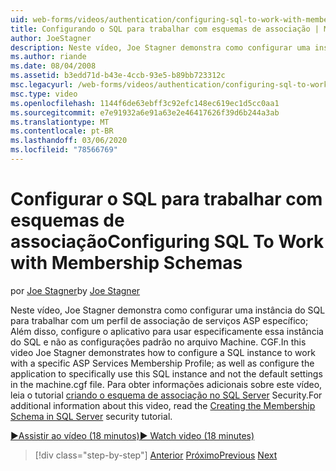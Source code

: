 ```yaml
---
uid: web-forms/videos/authentication/configuring-sql-to-work-with-membership-schemas
title: Configurando o SQL para trabalhar com esquemas de associação | Microsoft Docs
author: JoeStagner
description: Neste vídeo, Joe Stagner demonstra como configurar uma instância do SQL para trabalhar com um perfil de associação de serviços ASP específico; Além de configurar o Apl...
ms.author: riande
ms.date: 08/04/2008
ms.assetid: b3edd71d-b43e-4ccb-93e5-b89bb723312c
msc.legacyurl: /web-forms/videos/authentication/configuring-sql-to-work-with-membership-schemas
msc.type: video
ms.openlocfilehash: 1144f6de63ebff3c92efc148ec619ec1d5cc0aa1
ms.sourcegitcommit: e7e91932a6e91a63e2e46417626f39d6b244a3ab
ms.translationtype: MT
ms.contentlocale: pt-BR
ms.lasthandoff: 03/06/2020
ms.locfileid: "78566769"
---
```

# <a name="configuring-sql-to-work-with-membership-schemas"></a><span data-ttu-id="9f789-103">Configurar o SQL para trabalhar com esquemas de associação</span><span class="sxs-lookup"><span data-stu-id="9f789-103">Configuring SQL To Work with Membership Schemas</span></span>

<span data-ttu-id="9f789-104">por [Joe Stagner](https://github.com/JoeStagner)</span><span class="sxs-lookup"><span data-stu-id="9f789-104">by [Joe Stagner](https://github.com/JoeStagner)</span></span>

<span data-ttu-id="9f789-105">Neste vídeo, Joe Stagner demonstra como configurar uma instância do SQL para trabalhar com um perfil de associação de serviços ASP específico; Além disso, configure o aplicativo para usar especificamente essa instância do SQL e não as configurações padrão no arquivo Machine. CGF.</span><span class="sxs-lookup"><span data-stu-id="9f789-105">In this video Joe Stagner demonstrates how to configure a SQL instance to work with a specific ASP Services Membership Profile; as well as configure the application to specifically use this SQL instance and not the default settings in the machine.cgf file.</span></span> <span data-ttu-id="9f789-106">Para obter informações adicionais sobre este vídeo, leia o tutorial [criando o esquema de associação no SQL Server](../../overview/older-versions-security/membership/creating-the-membership-schema-in-sql-server-vb.md) Security.</span><span class="sxs-lookup"><span data-stu-id="9f789-106">For additional information about this video, read the [Creating the Membership Schema in SQL Server](../../overview/older-versions-security/membership/creating-the-membership-schema-in-sql-server-vb.md) security tutorial.</span></span>

[<span data-ttu-id="9f789-107">&#9654;Assistir ao vídeo (18 minutos)</span><span class="sxs-lookup"><span data-stu-id="9f789-107">&#9654; Watch video (18 minutes)</span></span>](https://channel9.msdn.com/Blogs/ASP-NET-Site-Videos/configuring-sql-to-work-with-membership-schemas)

> [!div class="step-by-step"]
> <span data-ttu-id="9f789-108">[Anterior](understanding-aspnet-memberships.md)
> [Próximo](changing-membership-settings-in-the-default-membership-schema.md)</span><span class="sxs-lookup"><span data-stu-id="9f789-108">[Previous](understanding-aspnet-memberships.md)
[Next](changing-membership-settings-in-the-default-membership-schema.md)</span></span>
